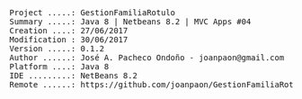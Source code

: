 <pre>

Project .....: GestionFamiliaRotulo
Summary .....: Java 8 | Netbeans 8.2 | MVC Apps #04
Creation ....: 27/06/2017
Modification : 30/06/2017
Version .....: 0.1.2
Author ......: José A. Pacheco Ondoño - joanpaon@gmail.com
Platform ....: Java 8
IDE .........: NetBeans 8.2
Remote ......: https://github.com/joanpaon/GestionFamiliaRotulo.git

</pre>
